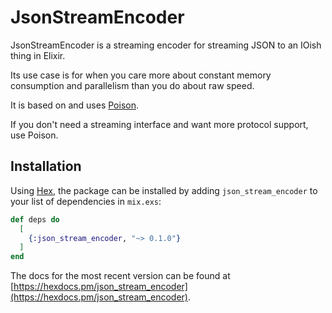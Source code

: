 # JsonStreamEncoder

JsonStreamEncoder is a streaming encoder for streaming JSON to an IOish thing in Elixir.

Its use case is for when you care more about constant memory consumption and
parallelism than you do about raw speed.

It is based on and uses [Poison](https://github.com/devinus/poison).

If you don't need a streaming interface and want more protocol support, use Poison. 

## Installation

Using [Hex](https://hex.pm), the package can be installed by adding `json_stream_encoder` to your list of dependencies in `mix.exs`:

```elixir
def deps do
  [
    {:json_stream_encoder, "~> 0.1.0"}
  ]
end
```

The docs for the most recent version can be found at [https://hexdocs.pm/json_stream_encoder](https://hexdocs.pm/json_stream_encoder).

